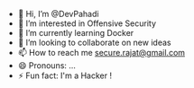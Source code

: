 - 👋 Hi, I’m @DevPahadi
- 👀 I’m interested in Offensive Security
- 🌱 I’m currently learning Docker
- 💞️ I’m looking to collaborate on new ideas
- 📫 How to reach me secure.rajat@gmail.com 
- 😄 Pronouns: ...
- ⚡ Fun fact: I'm a Hacker !

<!---
DevPahadi/DevPahadi is a ✨ special ✨ repository because its `README.md` (this file) appears on your GitHub profile.
You can click the Preview link to take a look at your changes.
--->
